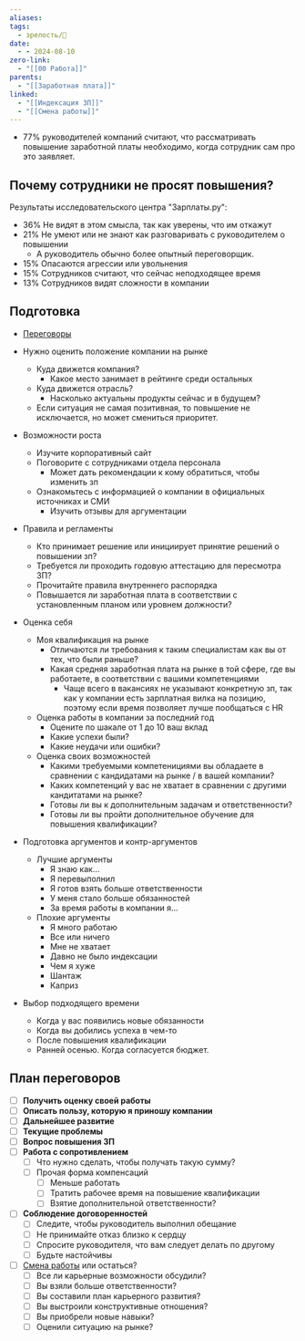 ```yaml
---
aliases: 
tags:
  - зрелость/🌱
date:
  - - 2024-08-10
zero-link:
  - "[[00 Работа]]"
parents:
  - "[[Заработная плата]]"
linked:
  - "[[Индексация ЗП]]"
  - "[[Смена работы]]"
---
```

- 77% руководителей компаний считают, что рассматривать повышение заработной платы необходимо, когда сотрудник сам про это заявляет.

## Почему сотрудники не просят повышения?
Результаты исследовательского центра "Зарплаты.ру":
- 36% Не видят в этом смысла, так как уверены, что им откажут
- 21% Не умеют или не знают как разговаривать с руководителем о повышении
	- А руководитель обычно более опытный переговорщик.
- 15% Опасаются агрессии или увольнения
- 15% Сотрудников считают, что сейчас неподходящее время
- 13% Сотрудников видят сложности в компании

## Подготовка
- [Переговоры](Переговоры.md)

- Нужно оценить положение компании на рынке
	- Куда движется компания?
		- Какое место занимает в рейтинге среди остальных
	- Куда движется отрасль?
		- Насколько актуальны продукты сейчас и в будущем?
	- Если ситуация не самая позитивная, то повышение не исключается, но может смениться приоритет.
- Возможности роста
	- Изучите корпоративный сайт
	- Поговорите с сотрудниками отдела персонала
		- Может дать рекомендации к кому обратиться, чтобы изменить зп
	- Ознакомьтесь с информацией о компании в официальных источниках и СМИ
		- Изучить отзывы для аргументации
- Правила и регламенты
	- Кто принимает решение или инициирует принятие решений о повышении зп?
	- Требуется ли проходить годовую аттестацию для пересмотра ЗП?
	- Прочитайте правила внутреннего распорядка
	- Повышается ли заработная плата в соответствии с установленным планом или уровнем должности?

- Оценка себя
	- Моя квалификация на рынке
		- Отличаются ли требования к таким специалистам как вы от тех, что были раньше?
		- Какая средняя заработная плата на рынке в той сфере, где вы работаете, в соответствии с вашими компетенциями
			- Чаще всего в вакансиях не указывают конкретную зп, так как у компании есть зарплатная вилка на позицию, поэтому если время позволяет лучше пообщаться с HR
	- Оценка работы в компании за последний год
		- Оцените по шакале от 1 до 10 ваш вклад
		- Какие успехи были?
		- Какие неудачи или ошибки?
	- Оценка своих возможностей
		- Какими требуемыми компетенициями вы обладаете в сравнении с кандидатами на рынке / в вашей компании?
		- Каких компетенций у вас не хватает в сравнении с другими кандитатами на рынке?
		- Готовы ли вы к дополнительным задачам и ответственности?
		- Готовы ли вы пройти дополнительное обучение для повышения квалификации?

- Подготовка аргументов и контр-аргументов
	- Лучшие аргументы
		- Я знаю как...
		- Я перевыполнил
		- Я готов взять больше ответственности
		- У меня стало больше обязанностей
		- За время работы в компании я...
	- Плохие аргументы
		- Я много работаю
		- Все или ничего
		- Мне не хватает
		- Давно не было индексации
		- Чем я хуже
		- Шантаж
		- Каприз

- Выбор подходящего времени
	- Когда у вас появились новые обязанности
	- Когда вы добились успеха в чем-то
	- После повышения квалификации
	- Ранней осенью. Когда согласуется бюджет.
## План переговоров
- [ ] **Получить оценку своей работы**
- [ ] **Описать пользу, которую я приношу компании**
- [ ] **Дальнейшее развитие**
- [ ] **Текущие проблемы**
- [ ] **Вопрос повышения ЗП**
- [ ] **Работа с сопротивлением**
	- [ ] Что нужно сделать, чтобы получать такую сумму? 
	- [ ] Прочая форма компенсаций
		- [ ] Меньше работать
		- [ ] Тратить рабочее время на повышение квалификации
		- [ ] Взятие дополнительной ответственности?
- [ ] **Соблюдение договоренностей**
	- [ ] Следите, чтобы руководитель выполнил обещание
	- [ ] Не принимайте отказ близко к сердцу
	- [ ] Спросите руководителя, что вам следует делать по другому
	- [ ] Будьте настойчивы
- [ ] [Смена работы](Смена%20работы.md) или остаться?
	- [ ] Все ли карьерные возможности обсудили?
	- [ ] Вы взяли больше ответственности?
	- [ ] Вы составили план карьерного развития?
	- [ ] Вы выстроили конструктивные отношения?
	- [ ] Вы приобрели новые навыки?
	- [ ] Оценили ситуацию на рынке?